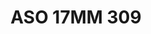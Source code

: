 ---
title: ASO 17MM 309
date: 
draft: false

# descripcion
description : Anillo de plata 925.

materials: Plata 1024

color: 

dimensions: 17mm diámetro

code: 05-23-1698

type: "Anillos"

categories: []

price: $9.270,00

price_eftvo: $7.880,00

# Images
# first image will be shown in the product page
images:
  # - image: "images/path_to_image"
  # La ubicacion de las imagenes es imagenes/Anillos/Anillos.Solo Plata/05-23-1698-aso-17mm-309
  - image: "./images/anillos/solo_plata/05-23-1698-aso-17mm-309.jpg"
---